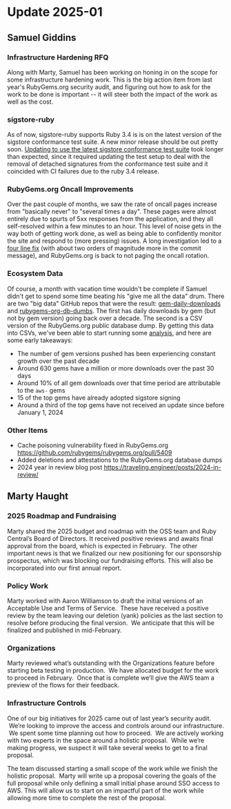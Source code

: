 # Update 2025-01

## Samuel Giddins

### Infrastructure Hardening RFQ

Along with Marty, Samuel has been working on honing in on the scope for some infrastructure hardening work.
This is the big action item from last year's RubyGems.org security audit, and figuring out how to ask for the work to be done is important -- it will steer both the impact of the work as well as the cost.

### sigstore-ruby

As of now, sigstore-ruby supports Ruby 3.4 is is on the latest version of the sigstore conformance test suite. A new minor release should be out pretty soon. [Updating to use the latest sigstore conformance test suite](https://github.com/sigstore/sigstore-ruby/pull/207) took longer than expected, since it required updating the test setup to deal with the removal of detached signatures from the conformance test suite and it coincided with CI failures due to the ruby 3.4 release.

### RubyGems.org Oncall Improvements

Over the past couple of months, we saw the rate of oncall pages increase from "basically never" to "several times a day".
These pages were almost entirely due to spurts of 5xx responses from the application, and they all self-resolved within a few minutes to an hour.
This level of noise gets in the way both of getting work done, as well as being able to confidently monitor the site and respond to (more pressing) issues.
A long investigation led to a [four line fix](https://github.com/rubygems/rubygems.org/pull/5392) (with about two orders of magnitude more in the commit message),
and RubyGems.org is back to not paging the oncall rotation.

### Ecosystem Data

Of course, a month with vacation time wouldn't be complete if Samuel didn't get to spend some time beating his "give me all the data" drum.
There are two "big data" GitHub repos that were the result: [gem-daily-downloads](https://github.com/segiddins/gem-daily-downloads) and [rubygems-org-db-dumbs](https://github.com/segiddins/rubygems-org-db-dumps).
The first has daily downloads by gem (but not by gem version) going back over a decade.
The second is a CSV version of the RubyGems.org public database dump.
By getting this data into CSVs, we've been able to start running some [analysis](https://github.com/segiddins/rubygems-org-db-dumps/blob/f2f0b858670d88e0aa69fac663288a8804251d1e/analysis.ipynb), and here are some early takeaways:

* The number of gem versions pushed has been experiencing constant growth over the past decade
* Around 630 gems have a million or more downloads over the past 30 days
* Around 10% of all gem downloads over that time period are attributable to the `aws-` gems
* 15 of the top gems have already adopted sigstore signing
* Around a third of the top gems have not received an update since before January 1, 2024

### Other Items

* Cache poisoning vulnerability fixed in RubyGems.org https://github.com/rubygems/rubygems.org/pull/5409
* Added deletions and attestations to the RubyGems.org database dumps
* 2024 year in review blog post https://traveling.engineer/posts/2024-in-review/

## Marty Haught

### 2025 Roadmap and Fundraising
Marty shared the 2025 budget and roadmap with the OSS team and Ruby Central’s Board of Directors. It received positive reviews and awaits final approval from the board, which is expected in February.  The other important news is that we finalized our new positioning for our sponsorship prospectus, which was blocking our fundraising efforts. This will also be incorporated into our first annual report.  

### Policy Work
Marty worked with Aaron Williamson to draft the initial versions of an Acceptable Use and Terms of Service.  These have received a positive review by the team leaving our deletion (yank) policies as the last section to resolve before producing the final version.  We anticipate that this will be finalized and published in mid-February.

### Organizations
Marty reviewed what’s outstanding with the Organizations feature before starting beta testing in production.  We have allocated budget for the work to proceed in February.  Once that is complete we’ll give the AWS team a preview of the flows for their feedback.

### Infrastructure Controls
One of our big initiatives for 2025 came out of last year’s security audit.  We’re looking to improve the access and controls around our infrastructure.  We spent some time planning out how to proceed.  We are actively working with two experts in the space around a holistic proposal.  While we’re making progress, we suspect it will take several weeks to get to a final proposal.  

The team discussed starting a small scope of the work while we finish the holistic proposal.  Marty will write up a proposal covering the goals of the full proposal while only defining a small initial phase around SSO access to AWS. This will allow us to start on an impactful part of the work while allowing more time to complete the rest of the proposal.
